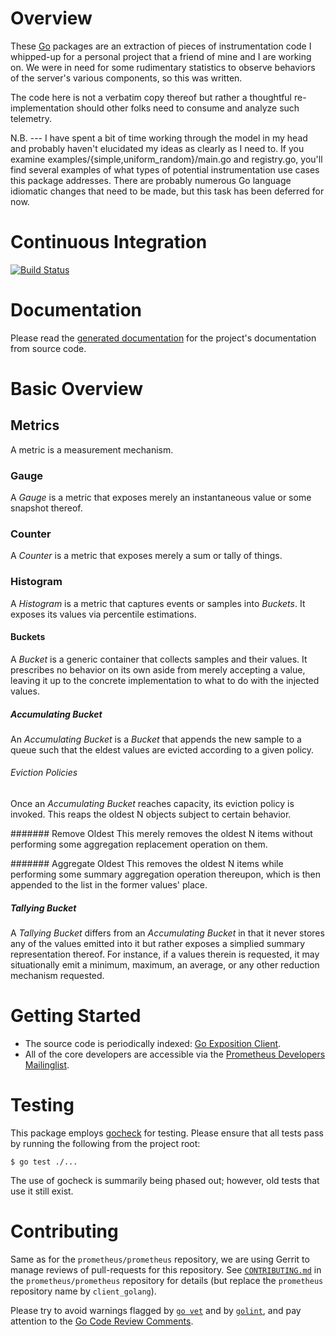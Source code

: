 # Overview
These [Go](http://golang.org) packages are an extraction of pieces of
instrumentation code I whipped-up for a personal project that a friend of mine
and I are working on.  We were in need for some rudimentary statistics to
observe behaviors of the server's various components, so this was written.

The code here is not a verbatim copy thereof but rather a thoughtful
re-implementation should other folks need to consume and analyze such telemetry.

N.B. --- I have spent a bit of time working through the model in my head and
probably haven't elucidated my ideas as clearly as I need to.  If you examine
examples/{simple,uniform_random}/main.go and registry.go, you'll find several
examples of what types of potential instrumentation use cases this package
addresses.  There are probably numerous Go language idiomatic changes that need
to be made, but this task has been deferred for now.

# Continuous Integration
[![Build Status](https://secure.travis-ci.org/prometheus/client_golang.png?branch=master)](http://travis-ci.org/prometheus/client_golang)

# Documentation
Please read the [generated documentation](http://go.pkgdoc.org/github.com/prometheus/client_golang)
for the project's documentation from source code.

# Basic Overview
## Metrics
A metric is a measurement mechanism.

### Gauge
A _Gauge_ is a metric that exposes merely an instantaneous value or some
snapshot thereof.

### Counter
A _Counter_ is a metric that exposes merely a sum or tally of things.

### Histogram
A _Histogram_ is a metric that captures events or samples into _Buckets_.  It
exposes its values via percentile estimations.

#### Buckets
A _Bucket_ is a generic container that collects samples and their values.  It
prescribes no behavior on its own aside from merely accepting a value,
leaving it up to the concrete implementation to what to do with the injected
values.

##### Accumulating Bucket
An _Accumulating Bucket_ is a _Bucket_ that appends the new sample to a queue
such that the eldest values are evicted according to a given policy.

###### Eviction Policies
Once an _Accumulating Bucket_ reaches capacity, its eviction policy is invoked.
This reaps the oldest N objects subject to certain behavior.

####### Remove Oldest
This merely removes the oldest N items without performing some aggregation
replacement operation on them.

####### Aggregate Oldest
This removes the oldest N items while performing some summary aggregation
operation thereupon, which is then appended to the list in the former values'
place.

##### Tallying Bucket
A _Tallying Bucket_ differs from an _Accumulating Bucket_ in that it never
stores any of the values emitted into it but rather exposes a simplied summary
representation thereof.  For instance, if a values therein is requested,
it may situationally emit a minimum, maximum, an average, or any other
reduction mechanism requested.

# Getting Started

  * The source code is periodically indexed: [Go Exposition Client](http://godoc.org/github.com/prometheus/client_golang).
  * All of the core developers are accessible via the [Prometheus Developers Mailinglist](https://groups.google.com/forum/?fromgroups#!forum/prometheus-developers).


# Testing
This package employs [gocheck](http://labix.org/gocheck) for testing.  Please
ensure that all tests pass by running the following from the project root:

    $ go test ./...

The use of gocheck is summarily being phased out; however, old tests that use it
still exist.

# Contributing

Same as for the `prometheus/prometheus` repository, we are using
Gerrit to manage reviews of pull-requests for this repository. See
[`CONTRIBUTING.md`](https://github.com/prometheus/prometheus/blob/master/CONTRIBUTING.md)
in the `prometheus/prometheus` repository for details (but replace the
`prometheus` repository name by `client_golang`).

Please try to avoid warnings flagged by [`go
vet`](https://godoc.org/code.google.com/p/go.tools/cmd/vet) and by
[`golint`](https://github.com/golang/lint), and pay attention to the
[Go Code Review
Comments](https://code.google.com/p/go-wiki/wiki/CodeReviewComments).
